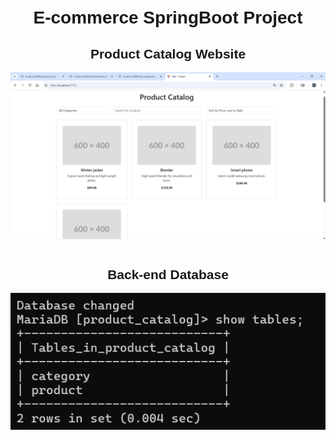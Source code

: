 <!DOCTYPE html>
<html lang="en">
<head>
  <meta charset="UTF-8">
  <meta name="viewport" content="width=device-width, initial-scale=1.0">
  <title>E-commerce Spring Boot Project</title>
  <style>
    body {
      font-family: Arial, sans-serif;
      text-align: center; /* Centers everything inside body */
      padding: 20px;
    }

    img {
      max-width: 100%; /* Ensures images don't overflow */
      height: auto;
      margin-bottom: 3em; /* Adds space between images */
    }

    .content {
      margin-bottom: 3em; /* Adds space below the content */
    }
  </style>
</head>
<body>
  <h1>E-commerce SpringBoot Project</h1>
  
  <div class="content">
    <h2>Product Catalog Website</h2>
    <img src="images/product-catlog-website.png" alt="Developed ecommerce website">
  </div>

  <div class="content">
    <h2>Back-end Database</h2>
    <img src="images/Back-end-database.png" alt="Developed backend database">
  </div>

</body>
</html>

